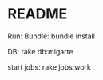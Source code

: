 # README

Run: 
  Bundle:
    bundle install

  DB:
    rake db:migarte

  start jobs:
    rake jobs:work
